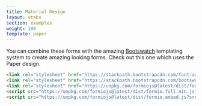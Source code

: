 ```yaml
---
title: Material Design
layout: vtabs
section: examples
weight: 100
template: paper
---
```

You can combine these forms with the amazing [Bootswatch](https://bootswatch.com) templating system to create amazing looking forms. Check out this one which uses the Paper design.

```html
<link rel="stylesheet" href="https://stackpath.bootstrapcdn.com/font-awesome/4.7.0/css/font-awesome.min.css">
<link rel="stylesheet" href="https://stackpath.bootstrapcdn.com/bootswatch/4.1.3/materia/bootstrap.min.css">
<link rel="stylesheet" href="https://unpkg.com/formiojs@latest/dist/formio.full.min.css">
<script src="https://unpkg.com/formiojs@latest/dist/formio.full.min.js"></script>
<script src="https://unpkg.com/formiojs@latest/dist/formio.embed.js?src={{ site.apiUrl }}/example"></script>
```

<script src="dist/formio.embed.js?src={{ site.apiUrl }}/example"></script>
